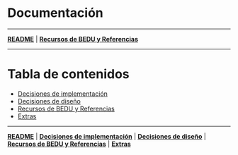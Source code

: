 # Documentación

---

**[README](../README.md)** | **[Recursos de BEDU y Referencias](resources.md)**

---

# Tabla de contenidos

- [Decisiones de implementación](implementation.md)
- [Decisiones de diseño](design.md)
- [Recursos de BEDU y Referencias](resources.md)
- [Extras](extras.md)

---

**[README](../README.md)** | **[Decisiones de implementación](implementation.md)** | **[Decisiones de diseño](design.md)** | **[Recursos de BEDU y Referencias](resources.md)** | **[Extras](extras.md)**
